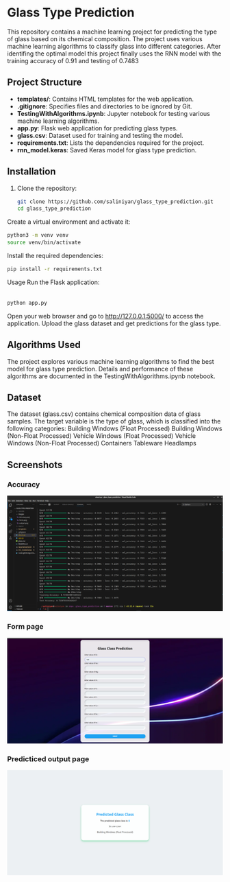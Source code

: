 # Glass Type Prediction

This repository contains a machine learning project for predicting the type of glass based on its chemical composition. The project uses various machine learning algorithms to classify glass into different categories.
After identifing the optimal model this project finally uses the RNN model with the training accuracy of 0.91 and testing of 0.7483

## Project Structure


- **templates/**: Contains HTML templates for the web application.
- **.gitignore**: Specifies files and directories to be ignored by Git.
- **TestingWithAlgorithms.ipynb**: Jupyter notebook for testing various machine learning algorithms.
- **app.py**: Flask web application for predicting glass types.
- **glass.csv**: Dataset used for training and testing the model.
- **requirements.txt**: Lists the dependencies required for the project.
- **rnn_model.keras**: Saved Keras model for glass type prediction.

## Installation

1. Clone the repository:
   ```bash
   git clone https://github.com/saliniyan/glass_type_prediction.git
   cd glass_type_prediction
   ```
   
Create a virtual environment and activate it:
```bash
python3 -m venv venv
source venv/bin/activate
```

Install the required dependencies:
```bash
pip install -r requirements.txt
```

Usage
Run the Flask application:
```bash

python app.py
```

Open your web browser and go to http://127.0.0.1:5000/ to access the application.
Upload the glass dataset and get predictions for the glass type.

## Algorithms Used
The project explores various machine learning algorithms to find the best model for glass type prediction. Details and performance of these algorithms are documented in the TestingWithAlgorithms.ipynb notebook.

## Dataset
The dataset (glass.csv) contains chemical composition data of glass samples. The target variable is the type of glass, which is classified into the following categories:
Building Windows (Float Processed)
Building Windows (Non-Float Processed)
Vehicle Windows (Float Processed)
Vehicle Windows (Non-Float Processed)
Containers
Tableware
Headlamps

## Screenshots

### Accuracy
![Accuracy](images/Accuracy.png)

### Form page
![Form page](images/Form.png)

### Predicticed output page
![Predicticed output page](images/output.png)



